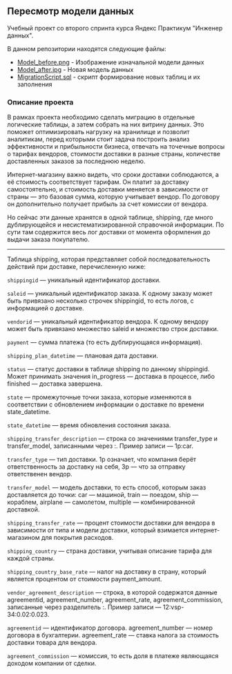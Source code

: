 ## Пересмотр модели данных

Учебный проект со второго спринта курса Яндекс Практикум "Инженер данных".

В данном репозитории находятся следующие файлы:
- [Model_before.png](https://github.com/IgorGoltsov/portfolio/blob/main/Migration/Model_before.png) - Изображение изначальной модели данных 
- [Model_after.jpg](https://github.com/IgorGoltsov/portfolio/blob/main/Migration/Model_after.png) - Новая модель данных
- [MigrationScript.sql](https://github.com/IgorGoltsov/portfolio/blob/main/Migration/Migration.sql) - скрипт формирование новых таблиц и их заполнения

### Описание проекта

В рамках проекта необходимо сделать миграцию в отдельные логические таблицы, а затем собрать на них витрину данных. Это поможет оптимизировать нагрузку на хранилище и позволит аналитикам, перед которыми стоит задача построить анализ эффективности и прибыльности бизнеса, отвечать на точечные вопросы о тарифах вендоров, стоимости доставки в разные страны, количестве доставленных заказов за последнюю неделю. 

Интернет-магазину важно видеть, что сроки доставки соблюдаются, а её стоимость соответствует тарифам. Он платит за доставку самостоятельно, и стоимость доставки меняется в зависимости от страны — это базовая сумма, которую учитывает вендор. По договору он дополнительно получает прибыль за счет комиссии от вендора.

Но сейчас эти данные хранятся в одной таблице, shipping, где много дублирующейся и несистематизированной справочной информации. По сути там содержится весь лог доставки от момента оформления до выдачи заказа покупателю.

___

Таблица shipping, которая представляет собой последовательность действий при доставке, перечисленную ниже:

`shippingid` — уникальный идентификатор доставки.

`saleid` — уникальный идентификатор заказа. К одному заказу может быть привязано несколько строчек shippingid, то есть логов, с информацией о доставке.

`vendorid` — уникальный идентификатор вендора. К одному вендору может быть привязано множество saleid и множество строк доставки.

`payment` — сумма платежа (то есть дублирующаяся информация).

`shipping_plan_datetime` — плановая дата доставки.

`status` — статус доставки в таблице shipping по данному shippingid. Может принимать значения in_progress — доставка в процессе, либо finished — доставка завершена.

`state` — промежуточные точки заказа, которые изменяются в соответствии с обновлением информации о доставке по времени state_datetime.

`state_datetime` — время обновления состояния заказа.

`shipping_transfer_description` — строка со значениями transfer_type и transfer_model, записанными через :. Пример записи — 1p:car.

`transfer_type` — тип доставки. 1p означает, что компания берёт ответственность за доставку на себя, 3p — что за отправку ответственен вендор.

`transfer_model` — модель доставки, то есть способ, которым заказ доставляется до точки: car — машиной, train — поездом, ship — кораблем, airplane — самолетом, multiple — комбинированной доставкой.

`shipping_transfer_rate` — процент стоимости доставки для вендора в зависимости от типа и модели доставки, который взимается интернет-магазином для покрытия расходов.

`shipping_country` — страна доставки, учитывая описание тарифа для каждой страны.

`shipping_country_base_rate` — налог на доставку в страну, который является процентом от стоимости payment_amount.

`vendor_agreement_description` — строка, в которой содержатся данные agreementid, agreement_number, agreement_rate, agreement_commission, записанные через разделитель :. Пример записи — 12:vsp-34:0.02:0.023.

`agreementid` — идентификатор договора. agreement_number — номер договора в бухгалтерии. agreement_rate — ставка налога за стоимость доставки товара для вендора. 

`agreement_commission` — комиссия, то есть доля в платеже являющаяся доходом компании от сделки.
